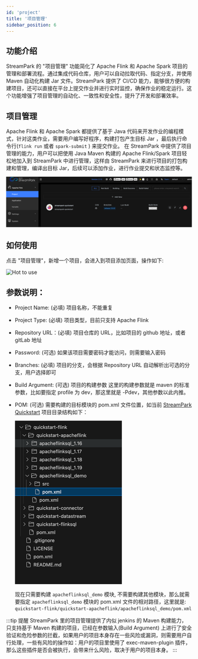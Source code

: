 ```yaml
---
id: 'project'
title: '项目管理'
sidebar_position: 6
---
```


## 功能介绍

StreamPark 的 "项目管理" 功能简化了 Apache Flink 和 Apache Spark 项目的管理和部署流程。通过集成代码仓库，用户可以自动拉取代码、指定分支，并使用 Maven 自动化构建 Jar 文件。StreamPark 提供了 CI/CD 能力，能够很方便的构建项目，还可以直接在平台上提交作业并进行实时监控，确保作业的稳定运行。这个功能增强了项目管理的自动化、一致性和安全性，提升了开发和部署效率。

## 项目管理

Apache Flink 和 Apache Spark 都提供了基于 Java 代码来开发作业的编程模式，针对这类作业，需要用户编写好程序，构建打包产生目标 Jar ，最后执行命令行(`flink run` 或者 `spark-submit` ) 来提交作业。
在 StreamPark 中提供了项目管理的能力，用户可以把使用 Java Maven 构建的 Apache Flink/Spark 项目轻松地加入到 StreamPark 中进行管理，这样由 StreamPark 来进行项目的打包构建和管理，编译出目标 Jar，后续可以添加作业，进行作业提交和状态监控等。

![Project](/doc/image/project/project.png)

## 如何使用

点击 "项目管理"，新增一个项目，会进入到项目添加页面，操作如下:

![Hot to use](/doc/image/project/project.gif)

## 参数说明：

- Project Name: (必填) 项目名称，不能重复
- Project Type: (必填) 项目类型，目前只支持 Apache Flink
- Repository URL：(必填) 项目仓库的 URL，比如项目的 github 地址，或者 gitLab 地址
- Password: (可选) 如果该项目需要密码才能访问，则需要输入密码
- Branches: (必填) 项目的分支，会根据 Repository URL 自动解析出可选的分支，用户选择即可
- Build Argument: (可选) 项目的构建参数
  这里的构建参数就是 maven 的标准参数，比如要指定 profile 为 dev，那这里就是 -Pdev，其他参数以此内推。

- POM: (可选) 需要构建的目标模块的 pom.xml 文件位置，如当前 [StreamPark Quickstart](https://github.com/apache/incubator-streampark-quickstart) 项目目录结构如下：

  ![Pom 位置](/doc/image/project/pom-position.png)

  现在只需要构建 `apacheflinksql_demo` 模块, 不需要构建其他模块，那么就需要指定 `apacheflinksql_demo` 模块的 pom.xml 文件的相对路径，这里就是:
  `quickstart-flink/quickstart-apacheflink/apacheflinksql_demo/pom.xml`

:::tip 提醒
StreamPark 里的项目管理提供了内似 jenkins 的 Maven 构建能力，只支持基于 Maven 构建的项目，已经在参数输入(Build Argument) 上进行了安全验证和危险参数的拦截，如果用户的项目本身存在一些风险或漏洞，则需要用户自行处理，一些有风险的操作如：用户的项目里使用了 exec-maven-plugin 插件，
那么这些插件是否会被执行，会带来什么风险，取决于用户的项目本身。
:::

